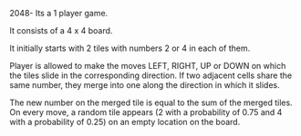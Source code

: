 2048-
Its a 1 player game.

It consists of a 4 x 4 board. 

It initially starts with 2 tiles with numbers 2 or 4 in each of them. 

Player is allowed to make the moves LEFT, RIGHT, UP or DOWN on which the tiles slide in the corresponding direction. 
If two adjacent cells share the same number, they merge into one along the direction in which it slides.


The new number on the merged tile is equal to the sum of the merged tiles. On every move, a random tile appears (2 with a probability of 0.75 and 4 with a probability of 0.25) on an empty location on the board.